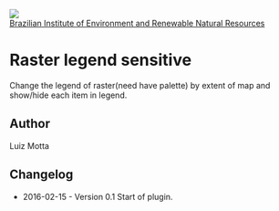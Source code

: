 <!-- IBAMA logo -->
[ibama_logo]: http://upload.wikimedia.org/wikipedia/commons/thumb/8/81/Logo_IBAMA.svg/150px-Logo_IBAMA.svg.png

![][ibama_logo]  
[Brazilian Institute of Environment and Renewable Natural Resources](http://www.ibama.gov.br)

# Raster legend sensitive

Change the legend of raster(need have palette) by extent of map and show/hide each item in legend.

## Author
Luiz Motta

## Changelog
- 2016-02-15 - Version 0.1
Start of plugin.
